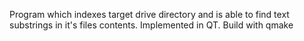 Program which indexes target drive directory and is able to find text substrings in it's files contents. Implemented in QT. Build with qmake
